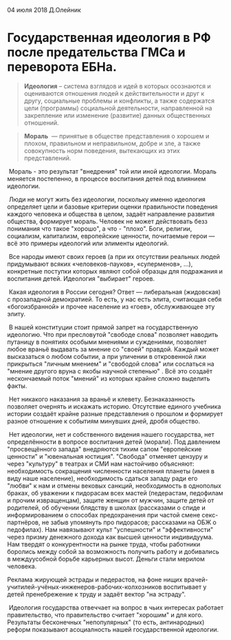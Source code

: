 04 июля 2018    Д.Олейник



# Государственная идеология в РФ после предательства ГМСа и переворота ЕБНа. 



> **Идеология** – система взглядов и идей в которых осознаются и оцениваются отношения людей к действительности и друг к другу, социальные проблемы и конфликты, а также содержатся цели (программы) социальной деятельности, направленной на закрепление или изменение (развитие) данных общественных отношений. 



> **Мораль**  — принятые в обществе представления о хорошем и плохом, правильном и неправильном, добре и зле, а также совокупность норм поведения, вытекающих из этих представлений. 



​	Мораль - это результат "внедрения" той или иной идеологии.  Мораль меняется постепенно, в процессе воспитания детей под влиянием идеологии.  



​	Люди не могут жить без идеологии, поскольку именно идеология определяет цели и базовые критерии оценки правильности поведения каждого человека и общества в целом, задаёт направление развития общества, формирует мораль. Человек не может действовать безз понимания что такое "хорошо", а что - "плохо".
	Боги, религии, социализм, капитализм, европейские ценности, почитаемые герои — всё это примеры идеологий или элименты идеологий.



​	Все народы имеют своих героев (а при их отсутствии реальных людей придумывают всяких «человеков-пауков», «суперменов», …), конкретные поступки которых являют собой образцы для подражания и воспитания детей. Идеология "выбирает" героев.



​	Какая идеология в России сегодня?  Ответ — либеральная (жидовская) с прозападной демократией. То есть, у нас есть элита, считающая себя «богоизбранной» и прочее население из «гоев», обслуживающее эту элиту. 



​	В нашей конституции стоит прямой запрет на государственную идеологию. Что при  пресловутой "свободе слова"  позволяет  наводить путаницу в понятиях  особыми мнениями и суждениями, позволяет любое враньё выдавать за мнение со "своей" правдой. Каждый может высказаться о любом событии, а при уличении в откровенной лжи прикрыться "личным мнением" и "свободой слова" или сослаться на "мнение другого вруна с якобы научной степенью" .  Всё это создаёт нескончаемый поток "мнений" из которых крайне сложно выделить факты.   

​	Нет никакого наказания за враньё и клевету. Безнаказанность позволяет очернять и искажать историю. Отсутствие единого учебника истории создаёт крайне разные представления о прошлом и формирует разное отношение к событиям минувших дней, дробя общество.



​	Нет идеологии, нет и собственного видения нашего государства, нет определённости в вопросе воспитания детей (морали). Под давлением "просвещённого запада" внедряются тихим сапом "европейские ценности" и "ювенальная юстиция". "Свобода" отменяет цензуру и через "культуру" в  театрах и СМИ нам настойчиво объясняют: необходимость сокращения численности населения планеты (имея в виду наше население), необходимость сдаться западу ради его "любви" к нам и отмены вековых санкций, необходимость в однополых браках, об уважении к пидорасам всех мастей (педерастам, педофилам и прочим извращенцам), защите женщин от мужчин, защите детей от родителей, об обучении блядству в школах (рассказами о спиде и информированием о способах предохранения при частой смене секс-партнёров, не забыв упомянуть про пидорасов;  рассказами на ОБЖ  о педофилах). Нам навязывают культ "успешности" и "эффективности" через призму денежного дохода как высшей ценности индивидуума. Нам твердят о конкурентности на рынке труда, чтобы работники боролись между собой за возможность получить работу и добивались в междуусобной борьбе карьерных высот.  Деньги стали мерилом человека.

Реклама жирующей эстрады и педерастов, на фоне нищих врачей-учитилей-учёных-инженеров-рабочих-колхозников  воспитывает у детей пренебрежение к труду и задаёт вектор "на эстраду".



​	Идеология государства отвеччает на вопрос в чьих интересах работает правительство, что правительство считает "хорошим" и для кого.  Результаты бесконечных "непопулярных" (то есть, антинародных) реформ показывают асоциалность нашей государственной идеологии.



